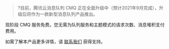 >?目前，腾讯云消息队列 CMQ 正在全面升级中（预计2021年9月完成），升级后将作为一款新型消息队列产品推出。

现阶段 CMQ 服务免费。您无需为队列服务和主题模式的请求次数、消息堆积支付费用。

如需了解本产品更多详情，请 [联系我们](https://intl.cloud.tencent.com/support) 获得支持。





